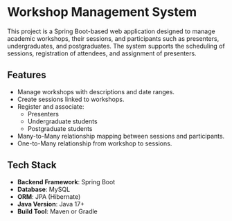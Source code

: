 # Workshop Management System

This project is a Spring Boot-based web application designed to manage academic workshops, their sessions, and participants such as presenters, undergraduates, and postgraduates. The system supports the scheduling of sessions, registration of attendees, and assignment of presenters.

##  Features

- Manage workshops with descriptions and date ranges.
- Create sessions linked to workshops.
- Register and associate:
  - Presenters
  - Undergraduate students
  - Postgraduate students
- Many-to-Many relationship mapping between sessions and participants.
- One-to-Many relationship from workshop to sessions.

##  Tech Stack

- **Backend Framework**: Spring Boot
- **Database**: MySQL
- **ORM**: JPA (Hibernate)
- **Java Version**: Java 17+
- **Build Tool**: Maven or Gradle


